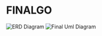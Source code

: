 # FINALGO
![ERD Diagram](https://github.com/user-attachments/assets/263f776f-55e6-4afa-aacb-9120e56228f6)
![Final Uml Diagram](https://github.com/user-attachments/assets/bba88203-df7c-4933-a7e6-b3a4a4c35105)
